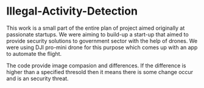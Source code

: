 # Illegal-Activity-Detection

This work is a small part of the entire plan of project aimed originally at passionate startups. We were aiming to build-up a start-up that aimed to provide security solutions to government sector with the help of drones. We were using DJI pro-mini drone for this purpose which comes up with an app to automate the flight.

The code provide image compasion and differences. If the difference is higher than a specified thresold then it means there is some change occur and is an security threat.
